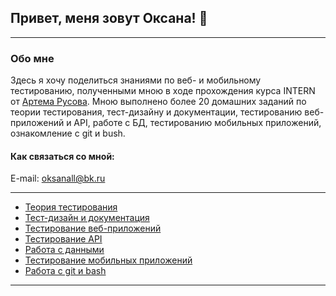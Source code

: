 ## Привет, меня зовут Оксана! 👋

___

### Обо мне 

   Здесь я хочу поделиться знаниями по веб- и мобильному тестированию, 
полученными мною в ходе прохождения курса INTERN от [Артема Русова](https://rusau.net). Мною выполнено более 20 домашних заданий
по теории тестирования, тест-дизайну и документации, тестированию веб-приложений и API, работе с БД, тестированию мобильных приложений, ознакомление с git и bush. 

#### Как связаться со мной: 

E-mail: oksanall@bk.ru

____

- [Теория тестирования](Теория%20тестирования/README.md)
- [Тест-дизайн и документация](Тест-дизайн%20и%20документация/README.md)
- [Тестирование веб-приложений](Тестирование%20веб-приложений/README.md)
- [Тестирование API](Тестирование%20API/README.md)
- [Работа с данными](Работа%20с%20данными/README.md)
- [Тестирование мобильных приложений](Тестирование%20мобильных%20приложений/README.md)
- [Работа с git и bash](Работа%20с%20git%20и%20bash/README.md)

_____

